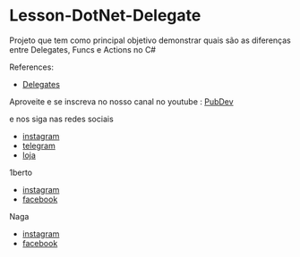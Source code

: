# Lesson-DotNet-Delegate
Projeto que tem como principal objetivo demonstrar quais são as diferenças entre Delegates, Funcs e Actions no C#

References:
 
 - [Delegates](https://docs.microsoft.com/en-us/dotnet/csharp/programming-guide/delegates)
  
 Aproveite e se inscreva no nosso canal no youtube : [PubDev](https://www.youtube.com/pubdev)

 e nos siga nas redes sociais

 - [instagram](https://www.instagram.com/pub_dev)
 - [telegram](https://t.me/pub_dev)
 - [loja](https://loja.pubdev.com.br)

1berto
 - [instagram](https://www.instagram.com/1bberto)
 - [facebook](https://web.facebook.com/1bberto)

Naga
 - [instagram](https://www.instagram.com/rafakenji23)
 - [facebook](https://web.facebook.com/rafakenji.japa)